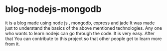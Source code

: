 # blog-nodejs-mongodb
it is a blog made using node js , mongodb, express and jade
It was made just to understand the basics of the above mentioned technologies.
Any one who wants to learn nodejs can go through the code. It is very easy. After that You can contribute to this project so that other people get to learn more from it. 
